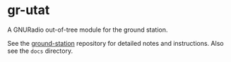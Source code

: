 # gr-utat

A GNURadio out-of-tree module for the ground station.

See the [ground-station](https://github.com/HeronMkII/ground-station) repository for detailed notes and instructions. Also see the `docs` directory.
